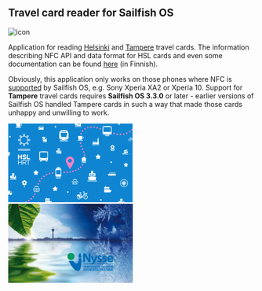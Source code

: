 ## Travel card reader for Sailfish OS

![icon](icons/86x86/harbour-matkakortti.png)

Application for reading [Helsinki](https://www.hsl.fi/en/changecard) and
[Tampere](https://joukkoliikenne.tampere.fi/liput-ja-hinnat/tampereen-matkakortti.html)
travel cards. The information describing NFC API and data format for HSL cards and
even some documentation can be found [here](https://github.com/HSLdevcom/hsl-card-java)
(in Finnish).

Obviously, this application only works on those phones where NFC is
[supported](https://jolla.com/sailfishx) by Sailfish OS, e.g. Sony Xperia XA2
or Xperia 10. Support for **Tampere** travel cards requires **Sailfish OS 3.3.0**
or later - earlier versions of Sailfish OS handled Tampere cards in such a way
that made those cards unhappy and unwilling to work.

<img alt="HSL card" src="qml/hsl/images/hsl-card.svg" width="254">
<img alt="Tampere card" src="qml/nysse/images/nysse-card.svg" width="254">
